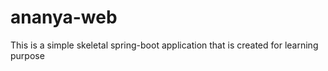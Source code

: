 # ananya-web
This is a simple skeletal spring-boot application that is created for learning purpose
